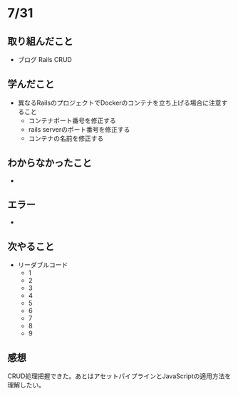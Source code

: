 # 7/31

## 取り組んだこと
- ブログ Rails CRUD

## 学んだこと
- 異なるRailsのプロジェクトでDockerのコンテナを立ち上げる場合に注意すること
  - コンテナポート番号を修正する
  - rails serverのポート番号を修正する
  - コンテナの名前を修正する


## わからなかったこと
- 

## エラー
- 

## 次やること
- リーダブルコード
  - 1
  - 2
  - 3
  - 4
  - 5
  - 6
  - 7
  - 8
  - 9

## 感想
CRUD処理把握できた。あとはアセットパイプラインとJavaScriptの適用方法を理解したい。